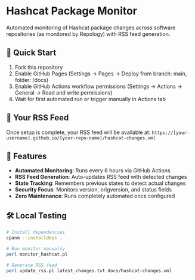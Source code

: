 # Hashcat Package Monitor

Automated monitoring of Hashcat package changes across software repositories (as monitored by Repology) with RSS feed generation.

## 🚀 Quick Start

1. Fork this repository
2. Enable GitHub Pages (Settings → Pages → Deploy from branch: main, folder: /docs)
3. Enable GitHub Actions workflow permissions (Settings → Actions → General → Read and write permissions)
4. Wait for first automated run or trigger manually in Actions tab

## 📡 Your RSS Feed

Once setup is complete, your RSS feed will be available at:
`https://[your-username].github.io/[your-repo-name]/hashcat-changes.xml`

## 🔄 Features

- **Automated Monitoring**: Runs every 6 hours via GitHub Actions
- **RSS Feed Generation**: Auto-updates RSS feed with detected changes
- **State Tracking**: Remembers previous states to detect actual changes
- **Security Focus**: Monitors version, origversion, and status fields
- **Zero Maintenance**: Runs completely automated once configured

## 🛠️ Local Testing
```bash
# Install dependencies
cpanm --installdeps .

# Run monitor manually
perl monitor_hashcat.pl

# Generate RSS feed
perl update_rss.pl latest_changes.txt docs/hashcat-changes.xml
